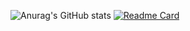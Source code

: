 ![Anurag's GitHub stats](https://github-readme-stats.vercel.app/api?username=sungchi127&theme=algolia&show_icons=true)
[![Readme Card](https://github-readme-stats.vercel.app/api/pin/?username=sungchi127&theme=algolia&repo=github-readme-stats)](https://github.com/sungchi127/github-readme-stats)

